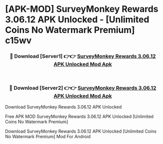# [APK-MOD] SurveyMonkey Rewards 3.06.12 APK Unlocked - [Unlimited Coins No Watermark Premium] c15wv



<div align="center">
<h3>🔴 Download [Server1] 👉👉 <a href="https://momento.my/?title=SurveyMonkey_Rewards_3.06.12_APK_Unlocked">SurveyMonkey Rewards 3.06.12 APK Unlocked Mod Apk</a></h3><br>

<h3>🔴 Download [Server2] 👉👉 <a href="https://momento.my/?title=SurveyMonkey_Rewards_3.06.12_APK_Unlocked">SurveyMonkey Rewards 3.06.12 APK Unlocked Mod Apk</a></h3>
</div>



Download SurveyMonkey Rewards 3.06.12 APK Unlocked 

Free APK MOD SurveyMonkey Rewards 3.06.12 APK Unlocked [Unlimited Coins No Watermark Premium]

Download SurveyMonkey Rewards 3.06.12 APK Unlocked [Unlimited Coins No Watermark Premium] Mod For Android
